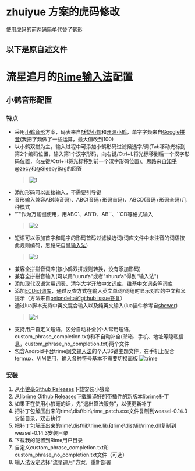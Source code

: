 # zhuiyue 方案的虎码修改
使用虎码的前两码简单代替了鹤形

以下是原自述文件
-------
# 流星追月的[Rime输入法](https://rime.im)配置
## 小鹤音形配置
### 特点
  - 采用[小鹤音形](https://www.flypy.com)方案，码表来自[酥梨小鹤](https://github.com/zodensu/FlyPY-zodensu)和[开源小鹤](https://github.com/amorphobia/openfly)，单字字频来自[Google拼音]()(我把字频做了一些运算，最大值改到100)
  - 以小鹤双拼为主，输入过程中可添加小鹤形码过滤候选字/词(Tab移动光标到第2个编码位置，输入第1个汉字形码，向右键/Ctrl+L将光标移到后一个汉字形码位置，向左键/Ctrl+H将光标移到前一个汉字形码位置)。思路来自[知乎@zecy和@SleepyBag的回答](https://www.zhihu.com/question/27121962?from=profile_question_card)
    > ![1](https://user-images.githubusercontent.com/20674069/163939739-cd24af9a-aff1-456d-b58d-85bcb076c442.gif)
  - 添加形码可以直接输入，不需要引导键
  - 音形输入兼容AB(纯音码)、ABC(音码+形码首码)、ABCD(音码+形码全码)几种模式
  - "\`"作为万能键使用，用ABC\`、AB\`D、AB\`\`、\`\`CD等格式输入
    > ![2](https://user-images.githubusercontent.com/20674069/163940553-814d5c13-430c-41b0-acc4-5ca9fc573c14.gif)
  - 短语可以添加首字和尾字的形码首码过滤候选词(词库文件中未注音的词语按此规则编码，思路来自[鹭输入法](https://github.com/ledao/lufly-im))
    > ![3](https://user-images.githubusercontent.com/20674069/163940864-6db15a0b-8637-4a16-bab3-de5188131e45.gif)
  - 兼容全拼拼音词库(按小鹤双拼规则转换，没有添加形码)
  - 兼容全拼拼音输入(可以用"uurufa"或者"shurufa"得到"输入法")
  - 添加[现代汉语常用词表](https://github.com/alswl/Rime/blob/master/luna_pinyin.xiandaihanyuchangyongcibiao.dict.yaml)、[清华大学开放中文词库](http://thuocl.thunlp.org)、[维基中文词条](https://dumps.wikimedia.org/zhwiki/latest)等词库
  - 添加[ECDict词库](https://github.com/skywind3000/ECDICT)，通过反查方式在输入英文单词/词组时显示对应的中文释义提示（方法来自[oniondelta的github issue答复](https://github.com/rime/librime/issues/538)）
  - 通过lua脚本支持中英文混合输入以及纯英文输入(lua插件参考自[shewer](https://github.com/shewer/librime-lua-script))
    > ![4](https://user-images.githubusercontent.com/20674069/163941324-63481de4-4d5f-4917-8699-77f6e8409eee.gif)
  - 支持用户自定义短语，区分自动补全(个人常用短语，custom_phrase_completion.txt)和不自动补全(邮箱、手机、地址等隐私信息，custom_phrase_no_completion.txt)两个文件
  - 包含Android平台trime[同文输入法](https://github.com/osfans/trime)的个人36键主题文件，在手机上配合termux、VIM使用，输入各种符号基本不需要切换面板
    ![trime](https://user-images.githubusercontent.com/20674069/163942371-ccfe81de-22eb-430a-8200-81eef7522a7e.png)

### 安装
  1. 从[小狼毫Github Releases](https://github.com/rime/weasel/releases)下载安装小狼毫
  2. 从[librime Github Releases](https://github.com/rime/librime/releases)下载编译好的带插件的新版本librime补丁
  3. 如果正在使用小狼毫的话，先“退出算法服务”，以便更新补丁
  4. 把补丁包解压出来的rime\dist\bin\rime_patch.exe文件复制到weasel-0.14.3安装目录，双击执行
  5. 把补丁包解压出来的rime\dist\lib\rime.lib和rime\dist\lib\rime.dll复制到weasel-0.14.3安装目录
  6. 下载我的配置到Rime用户目录
  7. 自定义custom_phrase_completion.txt和custom_phrase_no_completion.txt文件（可选）
  8. 输入法设定选择“流星追月”方案，重新部署

